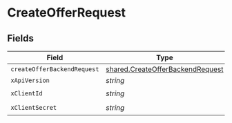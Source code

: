 # CreateOfferRequest


## Fields

| Field                                                                                       | Type                                                                                        | Required                                                                                    | Description                                                                                 |
| ------------------------------------------------------------------------------------------- | ------------------------------------------------------------------------------------------- | ------------------------------------------------------------------------------------------- | ------------------------------------------------------------------------------------------- |
| `createOfferBackendRequest`                                                                 | [shared.CreateOfferBackendRequest](../../../sdk/models/shared/createofferbackendrequest.md) | :heavy_minus_sign:                                                                          | N/A                                                                                         |
| `xApiVersion`                                                                               | *string*                                                                                    | :heavy_minus_sign:                                                                          | N/A                                                                                         |
| `xClientId`                                                                                 | *string*                                                                                    | :heavy_check_mark:                                                                          | N/A                                                                                         |
| `xClientSecret`                                                                             | *string*                                                                                    | :heavy_check_mark:                                                                          | N/A                                                                                         |